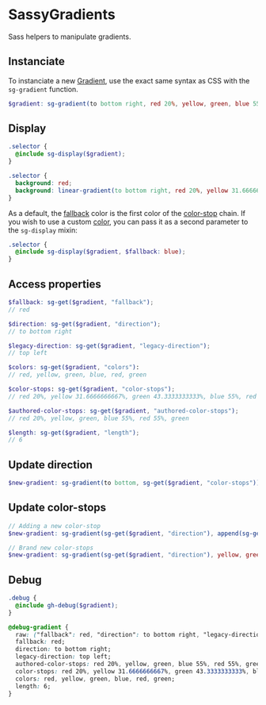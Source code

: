 SassyGradients
==============

Sass helpers to manipulate gradients.

## Instanciate

To instanciate a new [Gradient](https://github.com/HugoGiraudel/SassyGradients/blob/master/TERMINOLOGY.md#gradient), use the exact same syntax as CSS with the `sg-gradient` function.

```scss
$gradient: sg-gradient(to bottom right, red 20%, yellow, green, blue 55%, red 55%, green);
```

## Display

```scss
.selector {
  @include sg-display($gradient);
}
```

```css
.selector {
  background: red;
  background: linear-gradient(to bottom right, red 20%, yellow 31.6666666667%, green 43.3333333333%, blue 55%, red 55%, green 100%);
}
```

As a default, the [fallback](https://github.com/HugoGiraudel/SassyGradients/blob/master/TERMINOLOGY.md#fallback) color is the first color of the [color-stop](https://github.com/HugoGiraudel/SassyGradients/blob/master/TERMINOLOGY.md#color-stop) chain. If you wish to use a custom [color](https://github.com/HugoGiraudel/SassyGradients/blob/master/TERMINOLOGY.md#color), you can pass it as a second parameter to the `sg-display` mixin:

```scss
.selector {
  @include sg-display($gradient, $fallback: blue);
}
```

## Access properties

```scss
$fallback: sg-get($gradient, "fallback");
// red

$direction: sg-get($gradient, "direction");
// to bottom right

$legacy-direction: sg-get($gradient, "legacy-direction");
// top left

$colors: sg-get($gradient, "colors"):
// red, yellow, green, blue, red, green

$color-stops: sg-get($gradient, "color-stops");
// red 20%, yellow 31.6666666667%, green 43.3333333333%, blue 55%, red 55%, green 100%

$authored-color-stops: sg-get($gradient, "authored-color-stops");
// red 20%, yellow, green, blue 55%, red 55%, green

$length: sg-get($gradient, "length");
// 6
```

## Update direction

```scss
$new-gradient: sg-gradient(to bottom, sg-get($gradient, "color-stops"));
```

## Update color-stops

```scss
// Adding a new color-stop
$new-gradient: sg-gradient(sg-get($gradient, "direction"), append(sg-get($gradient, "authored-color-stops"), hotpink, comma)...);

// Brand new color-stops
$new-gradient: sg-gradient(sg-get($gradient, "direction"), yellow, green, blue, purple, magenta);
```

## Debug

```scss
.debug {
  @include gh-debug($gradient);
}
```

```css
@debug-gradient {
  raw: ("fallback": red, "direction": to bottom right, "legacy-direction": top left, "authored-color-stops": (red 20%, yellow, green, blue 55%, red 55%, green), "color-stops": (red 20%, yellow 31.6666666667%, green 43.3333333333%, blue 55%, red 55%, green 100%), "colors": (red, yellow, green, blue, red, green), "length": 6);
  fallback: red;
  direction: to bottom right;
  legacy-direction: top left;
  authored-color-stops: red 20%, yellow, green, blue 55%, red 55%, green;
  color-stops: red 20%, yellow 31.6666666667%, green 43.3333333333%, blue 55%, red 55%, green 100%;
  colors: red, yellow, green, blue, red, green;
  length: 6;
}
```
